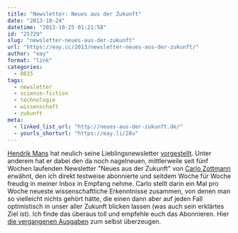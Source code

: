 ```yaml
---
title: "Newsletter: Neues aus der Zukunft"
date: "2013-10-24"
datetime: "2013-10-25 01:21:58"
id: "25729"
slug: "newsletter-neues-aus-der-zukunft"
url: "https://eay.cc/2013/newsletter-neues-aus-der-zukunft/"
author: "eay"
format: "link"
categories:
  - 0815
tags:
  - newsletter
  - science-fiction
  - technologie
  - wissenschaft
  - zukunft
meta:
  - linked_list_url: "http://neues-aus-der-zukunft.de/"
  - yourls_shorturl: "https://eay.li/28u"
---
```


[Hendrik Mans](http://sloblog.io/~hmans/) hat neulich seine Lieblingsnewsletter [vorgestellt](http://sloblog.io/~hmans/VWR3s9HCbl8/ein-herz-fuer-newsletter). Unter anderem hat er dabei den da noch nagelneuen, mittlerweile seit fünf Wochen laufenden Newsletter "Neues aus der Zukunft" von [Carlo Zottmann](http://municode.de/) erwähnt, den ich direkt testweise abonnierte und seitdem Woche für Woche freudig in meiner Inbox in Empfang nehme. Carlo stellt darin ein Mal pro Woche neueste wissenschaftliche Erkenntnisse zusammen, von denen man so vielleicht nichts gehört hätte, die einen dann aber auf jeden Fall optimistisch in unser aller Zukunft blicken lassen (was auch sein erklärtes Ziel ist). Ich finde das überaus toll und empfehle euch das Abonnieren. Hier [die vergangenen Ausgaben](http://us7.campaign-archive2.com/home/?u=4d872188e1421becdbfae7280&id=ab2ca1169e) zum selbst überzeugen.
